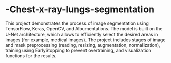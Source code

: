 # -Chest-x-ray-lungs-segmentation
This project demonstrates the process of image segmentation using TensorFlow, Keras, OpenCV, and Albumentations. The model is built on the U-Net architecture, which allows to efficiently select the desired areas in images (for example, medical images). The project includes stages of image and mask preprocessing (reading, resizing, augmentation, normalization), training using EarlyStopping to prevent overtraining, and visualization functions for the results.
